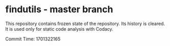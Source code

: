 # findutils - master branch

This repository contains frozen state of the repository.
Its history is cleared. It is used only for static code
analysis with Codacy.

Commit Time: 1701322165